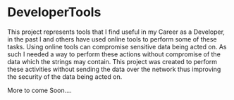 # DeveloperTools
This project represents tools that I find useful in my Career as a Developer, in the past I and others have used online tools to perform some of these tasks. Using online tools can compromise sensitive data being acted on. As such I needed a way to perform these actions without compromise of the data which the strings may contain. This project was created to perform these activities without sending the data over the network thus improving the security of the data being acted on.

More to come Soon....
